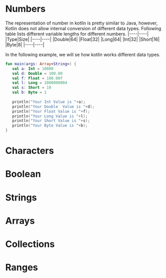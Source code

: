# Numbers
The representation of number in kotlin is pretty similar to Java, however, Kotlin does not allow internal conversion of different data types. Following table lists different variable lengths for different numbers.
|----|----|
|Type|Size|
|----|----|
|Double|64|
|Float|32|
|Long|64|
|Int|32|
|Short|16|
|Byte|8|
|----|----|

In the following example, we will se how kotlin works different data types. 
```kotlin
fun main(args: Array<String>) {
   val a: Int = 10000
   val d: Double = 100.00
   val f: Float = 100.00f
   val l: Long = 1000000004
   val s: Short = 10
   val b: Byte = 1
   
   println("Your Int Value is "+a);
   println("Your Double  Value is "+d);
   println("Your Float Value is "+f);
   println("Your Long Value is "+l);
   println("Your Short Value is "+s);
   println("Your Byte Value is "+b);
}
```

# Characters

# Boolean

# Strings

# Arrays

# Collections

# Ranges
